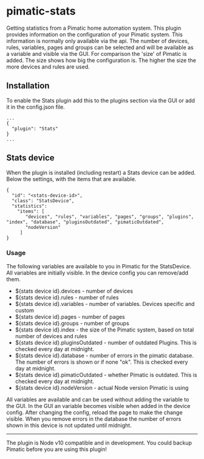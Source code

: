 pimatic-stats
===================

Getting statistics from a Pimatic home automation system.
This plugin provides information on the configuration of your Pimatic system. This information is normally only available via the api. The number of devices, rules, variables, pages and groups can be selected and will be available as a variable and visible via the GUI. For comparison the 'size' of Pimatic is added. The size shows how big the configuration is. The higher the size the more devices and rules are used.

Installation
------------
To enable the Stats plugin add this to the plugins section via the GUI or add it in the config.json file.

```
...
{
  "plugin": "Stats"
}
...
```

Stats device
-----------------
When the plugin is installed (including restart) a Stats device can be added. Below the settings, with the items that are available.

```
{
  "id": "<stats-device-id>",
  "class": "StatsDevice",
  "statistics":
    "items": [
       "devices", "rules", "variables", "pages", "groups", "plugins", "index", "database", "pluginsOutdated", "pimaticOutdated",
       "nodeVersion"
     ]
}
```
### Usage

The following variables are available to you in Pimatic for the StatsDevice. All variables are initially visible. In the device config you can remove/add them.

* ${stats device id}.devices          - number of devices
* ${stats device id}.rules            - number of rules
* ${stats device id}.variables        - number of variables. Devices specific and custom
* ${stats device id}.pages            - number of pages
* ${stats device id}.groups           - number of groups
* ${stats device id}.index      	    - the size of the Pimatic system,  based on total number of devices and rules
* ${stats device id}.pluginsOutdated  - number of outdated Plugins. This is checked every day at midnight.
* ${stats device id}.database         - number of errors in the pimatic database. The number of errors is shown or if none "ok". This is checked every day at midnight.
* ${stats device id}.pimaticOutdated  - whether Pimatic is outdated. This is checked every day at midnight.
* ${stats device id}.nodeVersion      - actual Node version Pimatic is using


All variables are available and can be used without adding the variable to the GUI. In the GUI an variable becomes visible when added in the device config. After changing the config, reload the page to make the change visible.
When you remove errors in the database the number of errors shown in this device is not updated until midnight.

---------

The plugin is Node v10 compatible and in development. You could backup Pimatic before you are using this plugin!
